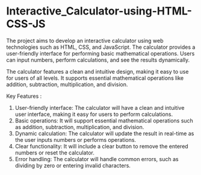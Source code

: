 # Interactive_Calculator-using-HTML-CSS-JS
The project aims to develop an interactive calculator using web technologies such as HTML, CSS, and JavaScript. The calculator provides a user-friendly interface for performing basic mathematical operations. Users can input numbers, perform calculations, and see the results dynamically.

The calculator features a clean and intuitive design, making it easy to use for users of all levels. It supports essential mathematical operations like addition, subtraction, multiplication, and division.

Key Features :
1. User-friendly interface: The calculator will have a clean and intuitive user interface, making it easy for users to perform calculations.
2. Basic operations: It will support essential mathematical operations such as addition, subtraction, multiplication, and division.
3. Dynamic calculation: The calculator will update the result in real-time as the user inputs numbers or performs operations.
4. Clear functionality: It will include a clear button to remove the entered numbers or reset the calculator.
5. Error handling: The calculator will handle common errors, such as dividing by zero or entering invalid characters.

